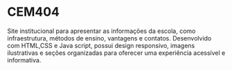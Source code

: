 # CEM404
Site institucional para apresentar as informações da escola, como infraestrutura, métodos de ensino, vantagens e contatos. Desenvolvido com HTML,CSS e Java script, possui design responsivo, imagens ilustrativas e seções organizadas para oferecer uma experiência acessível e informativa.
